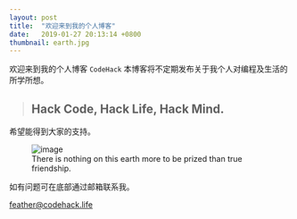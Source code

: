 ```yaml
---
layout: post
title:  "欢迎来到我的个人博客"
date:   2019-01-27 20:13:14 +0800
thumbnail: earth.jpg
---
```


欢迎来到我的个人博客 `CodeHack` 本博客将不定期发布关于我个人对编程及生活的所学所想。



> ## Hack Code, Hack Life, Hack Mind.

希望能得到大家的支持。

<figure>
	<img src="{{ site.baseurl }}/assets/earth.jpg" alt="image">
	<figcaption>
		There is nothing on this earth more to be prized than true friendship.
	</figcaption>
</figure>

如有问题可在底部通过邮箱联系我。

<a href="mailto:feather@codehack.life?subject={{post.title}}&body=Write down your idea ^_^ ">feather@codehack.life</a>